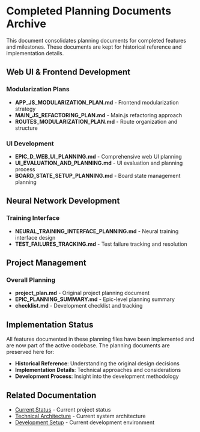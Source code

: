 # Completed Planning Documents Archive

This document consolidates planning documents for completed features and milestones. These documents are kept for historical reference and implementation details.

## Web UI & Frontend Development

### Modularization Plans
- **APP_JS_MODULARIZATION_PLAN.md** - Frontend modularization strategy
- **MAIN_JS_REFACTORING_PLAN.md** - Main.js refactoring approach
- **ROUTES_MODULARIZATION_PLAN.md** - Route organization and structure

### UI Development
- **EPIC_D_WEB_UI_PLANNING.md** - Comprehensive web UI planning
- **UI_EVALUATION_AND_PLANNING.md** - UI evaluation and planning process
- **BOARD_STATE_SETUP_PLANNING.md** - Board state management planning

## Neural Network Development

### Training Interface
- **NEURAL_TRAINING_INTERFACE_PLANNING.md** - Neural training interface design
- **TEST_FAILURES_TRACKING.md** - Test failure tracking and resolution

## Project Management

### Overall Planning
- **project_plan.md** - Original project planning document
- **EPIC_PLANNING_SUMMARY.md** - Epic-level planning summary
- **checklist.md** - Development checklist and tracking

## Implementation Status

All features documented in these planning files have been implemented and are now part of the active codebase. The planning documents are preserved here for:

- **Historical Reference**: Understanding the original design decisions
- **Implementation Details**: Technical approaches and considerations
- **Development Process**: Insight into the development methodology

## Related Documentation

- [Current Status](../STATUS.md) - Current project status
- [Technical Architecture](../technical/architecture.md) - Current system architecture
- [Development Setup](../technical/development/setup.md) - Current development environment 